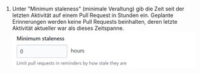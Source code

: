1. Unter "Minimum staleness" (minimale Veraltung) gib die Zeit seit der letzten Aktivität auf einem Pull Request in Stunden ein. Geplante Erinnerungen werden keine Pull Requests beinhalten, deren letzte Aktivität aktueller war als dieses Zeitspanne. ![Feld Minimum „staleness" (Minimale Veraltung)](/assets/images/help/settings/scheduled-reminders-min-staleness-field.png)